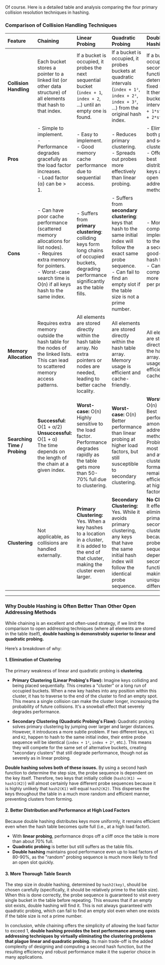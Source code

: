 Of course. Here is a detailed table and analysis comparing the four primary collision resolution techniques in hashing.

### Comparison of Collision Handling Techniques

| Feature | Chaining | Linear Probing | Quadratic Probing | Double Hashing |
| :--- | :--- | :--- | :--- | :--- |
| **Collision Handling** | Each bucket stores a pointer to a linked list (or other data structure) of all elements that hash to that index. | If a bucket is occupied, it probes the next sequential bucket (`index + 1`, `index + 2`, ...) until an empty one is found. | If a bucket is occupied, it probes buckets at quadratic intervals (`index + 1²`, `index + 2²`, `index + 3²`, ...) from the original hash index. | If a bucket is occupied, a second hash function determines a fixed step size. It then probes buckets at this interval (`index + 1*step`, `index + 2*step`, ...). |
| **Pros** | - Simple to implement.<br>- Performance degrades gracefully as the load factor increases.<br>- Load factor (α) can be > 1. | - Easy to implement.<br>- Good memory cache performance due to sequential access. | - Reduces primary clustering.<br>- Spreads out probes more effectively than linear probing. | - Eliminates both primary and secondary clustering.<br>- Offers the best distribution of keys among open addressing methods. |
| **Cons** | - Can have poor cache performance (scattered memory allocations for list nodes).<br>- Requires extra memory for pointers.<br>- Worst-case search time is O(n) if all keys hash to the same index. | - Suffers from **primary clustering**: colliding keys form long chains of occupied buckets, degrading performance significantly as the table fills. | - Suffers from **secondary clustering**: keys that hash to the same initial index will follow the exact same probe sequence.<br>- Can fail to find an empty slot if the table size is not a prime number. | - More complex to implement due to the need for a second, good-quality hash function.<br>- Can be computationally more expensive per probe step. |
| **Memory Allocation** | Requires extra memory outside the hash table for the nodes of the linked lists. This can lead to scattered memory access patterns. | All elements are stored directly within the hash table array. No extra pointers or nodes are needed, leading to better cache locality. | All elements are stored directly within the hash table array. Memory usage is efficient and cache-friendly. | All elements are stored directly within the hash table array. Memory usage is efficient and cache-friendly. |
| **Searching Time / Probing** | **Successful:** O(1 + α/2)<br>**Unsuccessful:** O(1 + α)<br>The time depends on the length of the chain at a given index. | **Worst-case:** O(n)<br>Highly sensitive to the load factor. Performance degrades rapidly as the table gets more than 50-70% full due to clustering. | **Worst-case:** O(n)<br>Better performance than linear probing at higher load factors, but still susceptible to secondary clustering. | **Worst-case:** O(n)<br>Best performance among open addressing methods. Probing is the most "random" and avoids cluster formation, remaining efficient even at higher load factors. |
| **Clustering** | Not applicable, as collisions are handled externally. | **Primary Clustering:** Yes. When a key hashes to a location in a cluster, it is added to the end of that cluster, making the cluster even larger. | **Secondary Clustering:** Yes. While it avoids primary clustering, any keys that have the same initial hash index will follow the identical probe sequence. | **No Clustering:** It effectively eliminates both primary and secondary clustering because the probe sequence depends on a second hash function, making it unique for different keys. |

---

### Why Double Hashing is Often Better Than Other Open Addressing Methods

While chaining is an excellent and often-used strategy, if we limit the comparison to open addressing techniques (where all elements are stored in the table itself), **double hashing is demonstrably superior to linear and quadratic probing.**

Here’s a breakdown of why:

#### 1. Elimination of Clustering

The primary weakness of linear and quadratic probing is **clustering**.

*   **Primary Clustering (Linear Probing's Flaw):** Imagine keys colliding and being placed sequentially. This creates a "cluster" or a long run of occupied buckets. When a new key hashes into any position within this cluster, it has to traverse to the end of the cluster to find an empty spot. This means a single collision can make the cluster longer, increasing the probability of future collisions. It's a snowball effect that severely degrades performance.

*   **Secondary Clustering (Quadratic Probing's Flaw):** Quadratic probing solves primary clustering by jumping over larger and larger distances. However, it introduces a more subtle problem. If two different keys, `K1` and `K2`, happen to hash to the same initial index, their entire probe sequence will be identical (`index + 1²`, `index + 2²`, etc.). This means they will compete for the same set of alternative buckets, creating "secondary clusters" that still degrade performance, though not as severely as in linear probing.

**Double hashing solves both of these issues.** By using a second hash function to determine the step size, the probe sequence is dependent on the key itself. Therefore, two keys that initially collide (`hash1(K1) == hash1(K2)`) will almost certainly have different probe sequences because it is highly unlikely that `hash2(K1)` will equal `hash2(K2)`. This disperses the keys throughout the table in a much more random and efficient manner, preventing clusters from forming.

#### 2. Better Distribution and Performance at High Load Factors

Because double hashing distributes keys more uniformly, it remains efficient even when the hash table becomes quite full (i.e., at a high load factor).

*   With **linear probing**, performance drops off a cliff once the table is more than about 70% full.
*   **Quadratic probing** is better but still suffers as the table fills.
*   **Double hashing** maintains good performance even up to load factors of 80-90%, as the "random" probing sequence is much more likely to find an open slot quickly.

#### 3. More Thorough Table Search

The step size in double hashing, determined by `hash2(key)`, should be chosen carefully (specifically, it should be relatively prime to the table size). When this is done correctly, the probe sequence is guaranteed to visit every single bucket in the table before repeating. This ensures that if an empty slot exists, double hashing will find it. This is not always guaranteed with quadratic probing, which can fail to find an empty slot even when one exists if the table size is not a prime number.

In conclusion, while chaining offers the simplicity of allowing the load factor to exceed 1, **double hashing provides the best performance among open addressing techniques by virtually eliminating the clustering problems that plague linear and quadratic probing.** Its main trade-off is the added complexity of designing and computing a second hash function, but the resulting efficiency and robust performance make it the superior choice in many applications.
